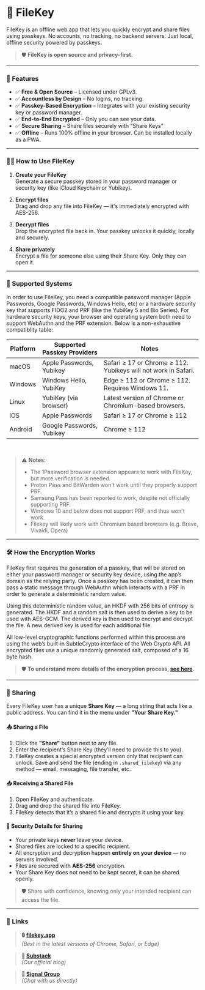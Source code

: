 # 🔐 FileKey

FileKey is an offline web app that lets you quickly encrypt and share files using passkeys. No accounts, no tracking, no backend servers. Just local, offline security powered by passkeys.

> 🛡️ **FileKey is open source and privacy-first.**

---

### 🚀 Features

- ✅ **Free & Open Source** – Licensed under GPLv3.
- ✅ **Accountless by Design** – No logins, no tracking.
- ✅ **Passkey-Based Encryption** – Integrates with your existing security key or password manager.
- ✅ **End-to-End Encrypted** – Only you can see your data.
- ✅ **Secure Sharing** – Share files securely with “Share Keys”
- ✅ **Offline** – Runs 100% offline in your browser. Can be installed locally as a PWA.

---

### 👨‍💻 How to Use FileKey

1. **Create your FileKey**  
   Generate a secure passkey stored in your password manager or security key (like iCloud Keychain or Yubikey).

2. **Encrypt files**  
   Drag and drop any file into FileKey — it's immediately encrypted with AES-256.

3. **Decrypt files**  
   Drop the encrypted file back in. Your passkey unlocks it quickly, locally and securely.

4. **Share privately**  
   Encrypt a file for someone else using their Share Key. Only they can open it.

---

### 💾 Supported Systems

In order to use FileKey, you need a compatible password manager (Apple Passwords, Google Passwords, Windows Hello, etc) or a hardware security key that supports FIDO2 and PRF (like the YubiKey 5 and Bio Series). For hardware security keys, your browser and operating system both need to support WebAuthn and the PRF extension. Below is a non-exhaustive compatiblity table:

| Platform      | Supported Passkey Providers        | Notes               |
|--------------|-------------------------------------|------------------------------------|
| macOS     | Apple Passwords, Yubikey         | Safari ≥ 17 or Chrome ≥ 112. Yubikeys will not work in Safari. |
| Windows       | Windows Hello, YubiKey  | Edge ≥ 112 or Chrome ≥ 112. Requires Windows 11. |
| Linux         | YubiKey (via browser)              | Latest version of Chrome or Chromium-based browsers.  |
| iOS       | Apple Passwords | Safari ≥ 17 or Chrome ≥ 112 |
| Android       | Google Passwords, Yubikey | Chrome ≥ 112 |

<br>

> ⚠️ **Notes:**  
> - The 1Password browser extension appears to work with FileKey, but more verification is needed.
> - Proton Pass and BitWarden won't work until they properly support PRF.  
> - Samsung Pass has been reported to work, despite not officially supporting PRF. 
> - Windows 10 and below does not support PRF, and thus won't work.
> - Filekey will likely work with Chromium based browsers (e.g. Brave, Vivaldi, Opera)

---

### 🛠️ How the Encryption Works

FileKey first requires the generation of a passkey, that will be stored on either your password manager or security key device, using the app’s domain as the relying party. Once a passkey has been created, it can then pass a static message through WebAuthn which interacts with a PRF in order to generate a deterministic random value.

Using this deterministic random value, an HKDF with 256 bits of entropy is generated. The HKDF and a random salt is then used to derive a key to be used with AES-GCM. The derived key is then used to encrypt and decrypt the file. A new derived key is used for each additional file.

All low-level cryptographic functions performed within this process are using the web’s built-in SubtleCrypto interface of the Web Crypto API. All encrypted files use a unique randomly generated salt, composed of a 16 byte hash.

> 🛡️ **To understand more details of the encryption process, [see here](how-encryption-works.md).**

---

### 🔁 Sharing

Every FileKey user has a unique **Share Key** — a long string that acts like a public address. You can find it in the menu under **"Your Share Key."**

#### 📤 Sharing a File

1. Click the **"Share"** button next to any file.
2. Enter the recipient’s Share Key (they’ll need to provide this to you).
3. FileKey creates a special encrypted version only that recipient can unlock. Save and send the file (ending in `.shared_filekey`) via any method — email, messaging, file transfer, etc.

#### 📥 Receiving a Shared File

1. Open FileKey and authenticate.
2. Drag and drop the shared file into FileKey.
3. FileKey detects that it’s a shared file and decrypts it using your key.

#### 🔐 Security Details for Sharing

- Your private keys **never** leave your device.
- Shared files are locked to a specific recipient.
- All encryption and decryption happen **entirely on your device** — no servers involved.
- Files are secured with **AES-256** encryption.
- Your Share Key does not need to be kept secret, it can be shared openly.

> 🛡️ Share with confidence, knowing only your intended recipient can access the file.

---

### 🔗 Links

> **🔒 [filekey.app](https://filekey.app)**  
> *(Best in the latest versions of Chrome, Safari, or Edge)*

> **📜 [Substack](https://filekey.substack.com/)**  
> *(Our official blog)*

> **💬 [Signal Group](https://signal.group/#CjQKIDpdakX0nr1V00ciNv3dsWCFZgUwm_NylulFJz4VOUJ_EhBtY-bq759RNExzcCWMUGIB)**  
> *(Chat with us directly)*
